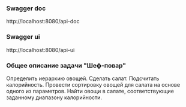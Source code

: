 ### Swagger doc
http://localhost:8080/api-doc

### Swagger ui
http://localhost:8080/api-ui

### Общее описание задачи "Шеф-повар"
Определить иерархию овощей. Сделать салат. 
Подсчитать калорийность. Провести сортировку овощей для салата на основе одного из параметров.
Найти овощи в салате, соответствующие заданному диапазону калорийности.

